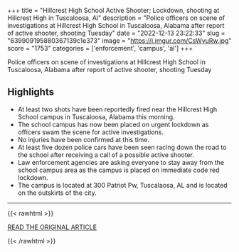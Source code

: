 +++
title = "Hillcrest High School Active Shooter; Lockdown, shooting at Hillcrest High in Tuscaloosa, Al"
description = "Police officers on scene of investigations at Hillcrest High School in Tuscaloosa, Alabama after report of active shooter, shooting Tuesday"
date = "2022-12-13 23:22:33"
slug = "639909195880367139c1e373"
image = "https://i.imgur.com/CsWyuRw.jpg"
score = "1753"
categories = ['enforcement', 'campus', 'al']
+++

Police officers on scene of investigations at Hillcrest High School in Tuscaloosa, Alabama after report of active shooter, shooting Tuesday

## Highlights

- At least two shots have been reportedly fired near the Hillcrest High School campus in Tuscaloosa, Alabama this morning.
- The school campus has now been placed on urgent lockdown as officers swam the scene for active investigations.
- No injuries have been confirmed at this time.
- At least five dozen police cars have been seen racing down the road to the school after receiving a call of a possible active shooter.
- Law enforcement agencies are asking everyone to stay away from the school campus area as the campus is placed on immediate code red lockdown.
- The campus is located at 300 Patriot Pw, Tuscalaosa, AL and is located on the outskirts of the city.

---

{{< rawhtml >}}
  <p class="article-category">
    <a target="_blank" href="https://snbc13.com/hillcrest-high-school-active-shooter-lockdown-shooting-at-hillcrest-high-in-tuscaloosa-al/">READ THE ORIGINAL ARTICLE</a>
  </p>
{{< /rawhtml >}}
